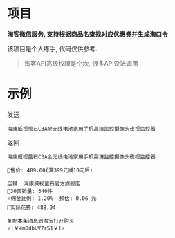 # 项目
**淘客微信服务, 支持根据商品名查找对应优惠券并生成淘口令**

该项目是个人练手, 代码仅供参考.
> 淘客API高级权限是个坎, 很多API没法调用

# 示例
发送
```
海康威视萤石C3A全无线电池家用手机高清监控摄像头夜视监控器
```

返回
```
海康威视萤石C3A全无线电池家用手机高清监控摄像头夜视监控器

💸售价: 489.00(满399元减10元后)

店铺: 海康威视萤石官方旗舰店
🛒30天销量: 340件
⭐佣金比例: 1.20%  预估: 0.06 元
💸实际花费: 488.94

复制本条消息到淘宝打开购买
⭐️️[￥4m0dbUV7r51￥]⭐️️
```